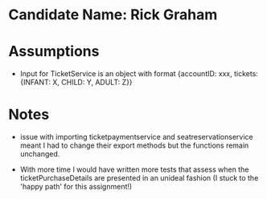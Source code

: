 # Candidate Name: Rick Graham

# Assumptions

- Input for TicketService is an object with format {accountID: xxx, tickets: {INFANT: X, CHILD: Y, ADULT: Z}}

# Notes

- issue with importing ticketpaymentservice and seatreservationservice meant I had to change their export methods but the functions remain unchanged.

- With more time I would have written more tests that assess when the ticketPurchaseDetails are presented in an unideal fashion (I stuck to the 'happy path' for this assignment!)
